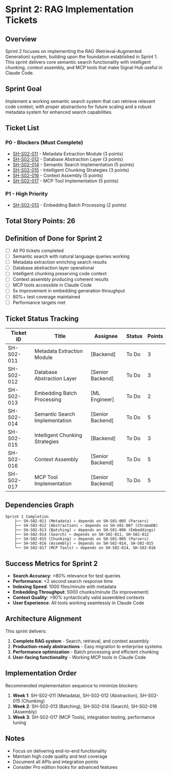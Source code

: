 # Sprint 2: RAG Implementation Tickets

## Overview
Sprint 2 focuses on implementing the RAG (Retrieval-Augmented Generation) system, building upon the foundation established in Sprint 1. This sprint delivers core semantic search functionality with intelligent chunking, context assembly, and MCP tools that make Signal Hub useful in Claude Code.

## Sprint Goal
Implement a working semantic search system that can retrieve relevant code context, with proper abstractions for future scaling and a robust metadata system for enhanced search capabilities.

## Ticket List

### P0 - Blockers (Must Complete)
- [SH-S02-011](SH-S02-011-metadata-extraction.md) - Metadata Extraction Module (3 points)
- [SH-S02-012](SH-S02-012-database-abstraction.md) - Database Abstraction Layer (3 points)
- [SH-S02-014](SH-S02-014-semantic-search.md) - Semantic Search Implementation (5 points)
- [SH-S02-015](SH-S02-015-intelligent-chunking.md) - Intelligent Chunking Strategies (3 points)
- [SH-S02-016](SH-S02-016-context-assembly.md) - Context Assembly (5 points)
- [SH-S02-017](SH-S02-017-mcp-tools.md) - MCP Tool Implementation (5 points)

### P1 - High Priority
- [SH-S02-013](SH-S02-013-batch-processing.md) - Embedding Batch Processing (2 points)

## Total Story Points: 26

## Definition of Done for Sprint 2
- [ ] All P0 tickets completed
- [ ] Semantic search with natural language queries working
- [ ] Metadata extraction enriching search results
- [ ] Database abstraction layer operational
- [ ] Intelligent chunking preserving code context
- [ ] Context assembly producing coherent results
- [ ] MCP tools accessible in Claude Code
- [ ] 5x improvement in embedding generation throughput
- [ ] 80%+ test coverage maintained
- [ ] Performance targets met

## Ticket Status Tracking

| Ticket ID | Title | Assignee | Status | Points |
|-----------|-------|----------|---------|---------|
| SH-S02-011 | Metadata Extraction Module | [Backend] | To Do | 3 |
| SH-S02-012 | Database Abstraction Layer | [Senior Backend] | To Do | 3 |
| SH-S02-013 | Embedding Batch Processing | [ML Engineer] | To Do | 2 |
| SH-S02-014 | Semantic Search Implementation | [Senior Backend] | To Do | 5 |
| SH-S02-015 | Intelligent Chunking Strategies | [Backend] | To Do | 3 |
| SH-S02-016 | Context Assembly | [Senior Backend] | To Do | 5 |
| SH-S02-017 | MCP Tool Implementation | [Senior Backend] | To Do | 5 |

## Dependencies Graph
```
Sprint 1 Completion
    ├── SH-S02-011 (Metadata) ← depends on SH-S01-005 (Parsers)
    ├── SH-S02-012 (Abstraction) ← depends on SH-S01-007 (ChromaDB)
    ├── SH-S02-013 (Batching) ← depends on SH-S01-006 (Embeddings)
    ├── SH-S02-014 (Search) ← depends on SH-S02-011, SH-S02-012
    ├── SH-S02-015 (Chunking) ← depends on SH-S01-005 (Parsers)
    ├── SH-S02-016 (Assembly) ← depends on SH-S02-014, SH-S02-015
    └── SH-S02-017 (MCP Tools) ← depends on SH-S02-014, SH-S02-016
```

## Success Metrics for Sprint 2
- **Search Accuracy**: >80% relevance for test queries
- **Performance**: <2 second search response time
- **Indexing Speed**: 1000 files/minute with metadata
- **Embedding Throughput**: 5000 chunks/minute (5x improvement)
- **Context Quality**: >90% syntactically valid assembled contexts
- **User Experience**: All tools working seamlessly in Claude Code

## Architecture Alignment
This sprint delivers:
1. **Complete RAG system** - Search, retrieval, and context assembly
2. **Production-ready abstractions** - Easy migration to enterprise systems
3. **Performance optimization** - Batch processing and efficient chunking
4. **User-facing functionality** - Working MCP tools in Claude Code

## Implementation Order
Recommended implementation sequence to minimize blockers:
1. **Week 1**: SH-S02-011 (Metadata), SH-S02-012 (Abstraction), SH-S02-015 (Chunking)
2. **Week 2**: SH-S02-013 (Batching), SH-S02-014 (Search), SH-S02-016 (Assembly)
3. **Week 3**: SH-S02-017 (MCP Tools), integration testing, performance tuning

## Notes
- Focus on delivering end-to-end functionality
- Maintain high code quality and test coverage
- Document all APIs and integration points
- Consider Pro edition hooks for advanced features